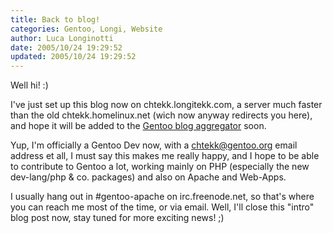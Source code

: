 ```yaml
---
title: Back to blog!
categories: Gentoo, Longi, Website
author: Luca Longinotti
date: 2005/10/24 19:29:52
updated: 2005/10/24 19:29:52
---
```

Well hi! :)

I've just set up this blog now on chtekk.longitekk.com, a server much faster than the old chtekk.homelinux.net
(wich now anyway redirects you here), and hope it will be added to the [Gentoo blog aggregator][1] soon.

Yup, I'm officially a Gentoo Dev now, with a [chtekk@gentoo.org][2] email address et all, I must say this makes me
really happy, and I hope to be able to contribute to Gentoo a lot, working mainly on PHP (especially the new
dev-lang/php & co. packages) and also on Apache and Web-Apps.

I usually hang out in #gentoo-apache on irc.freenode.net, so that's where you can reach me most of the time,
or via email. Well, I'll close this "intro" blog post now, stay tuned for more exciting news! ;)

[1]: http://planet.gentoo.org/ "Gentoo blog aggregator"
[2]: mailto:chtekk@gentoo.org "my Gentoo email"
